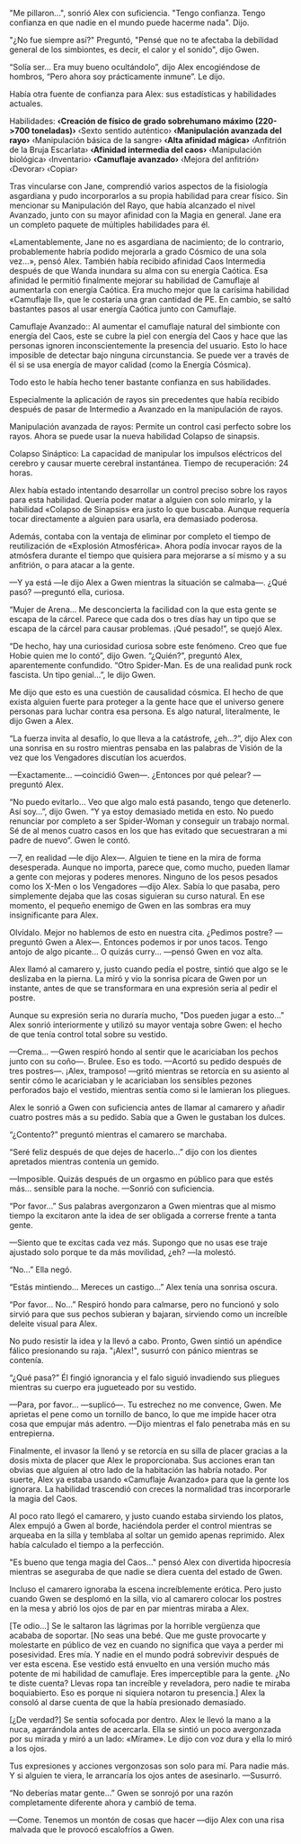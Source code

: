 
"Me pillaron...", sonrió Alex con suficiencia. "Tengo confianza. Tengo confianza en que nadie en el mundo puede hacerme nada". Dijo.

"¿No fue siempre así?" Preguntó, "Pensé que no te afectaba la debilidad general de los simbiontes, es decir, el calor y el sonido", dijo Gwen.

“Solía ​​ser… Era muy bueno ocultándolo”, dijo Alex encogiéndose de hombros, “Pero ahora soy prácticamente inmune”. Le dijo.

Había otra fuente de confianza para Alex: sus estadísticas y habilidades actuales.

Habilidades: **‹Creación de físico de grado sobrehumano máximo (220->700 toneladas)›** ‹Sexto sentido auténtico› **‹Manipulación avanzada del rayo›** ‹Manipulación básica de la sangre› **‹Alta afinidad mágica›** ‹Anfitrión de la Bruja Escarlata› **‹Afinidad intermedia del caos›** ‹Manipulación biológica› ‹Inventario› **‹Camuflaje avanzado›** ‹Mejora del anfitrión› ‹Devorar› ‹Copiar›

Tras vincularse con Jane, comprendió varios aspectos de la fisiología asgardiana y pudo incorporarlos a su propia habilidad para crear físico. Sin mencionar su Manipulación del Rayo, que había alcanzado el nivel Avanzado, junto con su mayor afinidad con la Magia en general. Jane era un completo paquete de múltiples habilidades para él.

«Lamentablemente, Jane no es asgardiana de nacimiento; de lo contrario, probablemente habría podido mejorarla a grado Cósmico de una sola vez…», pensó Alex. También había recibido afinidad Caos Intermedia después de que Wanda inundara su alma con su energía Caótica. Esa afinidad le permitió finalmente mejorar su habilidad de Camuflaje al aumentarla con energía Caótica. Era mucho mejor que la carísima habilidad «Camuflaje II», que le costaría una gran cantidad de PE. En cambio, se saltó bastantes pasos al usar energía Caótica junto con Camuflaje.

Camuflaje Avanzado:: Al aumentar el camuflaje natural del simbionte con energía del Caos, este se cubre la piel con energía del Caos y hace que las personas ignoren inconscientemente la presencia del usuario. Esto lo hace imposible de detectar bajo ninguna circunstancia. Se puede ver a través de él si se usa energía de mayor calidad (como la Energía Cósmica).

Todo esto le había hecho tener bastante confianza en sus habilidades.

Especialmente la aplicación de rayos sin precedentes que había recibido después de pasar de Intermedio a Avanzado en la manipulación de rayos.

Manipulación avanzada de rayos: Permite un control casi perfecto sobre los rayos. Ahora se puede usar la nueva habilidad Colapso de sinapsis.

Colapso Sináptico: La capacidad de manipular los impulsos eléctricos del cerebro y causar muerte cerebral instantánea. Tiempo de recuperación: 24 horas.

Alex había estado intentando desarrollar un control preciso sobre los rayos para esta habilidad. Quería poder matar a alguien con solo mirarlo, y la habilidad «Colapso de Sinapsis» era justo lo que buscaba. Aunque requería tocar directamente a alguien para usarla, era demasiado poderosa.

Además, contaba con la ventaja de eliminar por completo el tiempo de reutilización de «Explosión Atmosférica». Ahora podía invocar rayos de la atmósfera durante el tiempo que quisiera para mejorarse a sí mismo y a su anfitrión, o para atacar a la gente.

—Y ya está —le dijo Alex a Gwen mientras la situación se calmaba—. ¿Qué pasó? —preguntó ella, curiosa.

“Mujer de Arena… Me desconcierta la facilidad con la que esta gente se escapa de la cárcel. Parece que cada dos o tres días hay un tipo que se escapa de la cárcel para causar problemas. ¡Qué pesado!”, se quejó Alex.

“De hecho, hay una curiosidad curiosa sobre este fenómeno. Creo que fue Hobie quien me lo contó”, dijo Gwen. “¿Quién?”, preguntó Alex, aparentemente confundido. “Otro Spider-Man. Es de una realidad punk rock fascista. Un tipo genial…”, le dijo Gwen.

Me dijo que esto es una cuestión de causalidad cósmica. El hecho de que exista alguien fuerte para proteger a la gente hace que el universo genere personas para luchar contra esa persona. Es algo natural, literalmente, le dijo Gwen a Alex.

“La fuerza invita al desafío, lo que lleva a la catástrofe, ¿eh…?”, dijo Alex con una sonrisa en su rostro mientras pensaba en las palabras de Visión de la vez que los Vengadores discutían los acuerdos.

—Exactamente... —coincidió Gwen—. ¿Entonces por qué pelear? —preguntó Alex.

“No puedo evitarlo… Veo que algo malo está pasando, tengo que detenerlo. Así soy…”, dijo Gwen. “Y ya estoy demasiado metida en esto. No puedo renunciar por completo a ser Spider-Woman y conseguir un trabajo normal. Sé de al menos cuatro casos en los que has evitado que secuestraran a mi padre de nuevo”. Gwen le contó.

—7, en realidad —le dijo Alex—. Alguien te tiene en la mira de forma desesperada. Aunque no importa, parece que, como mucho, pueden llamar a gente con mejoras y poderes menores. Ninguno de los pesos pesados ​​como los X-Men o los Vengadores —dijo Alex. Sabía lo que pasaba, pero simplemente dejaba que las cosas siguieran su curso natural. En ese momento, el pequeño enemigo de Gwen en las sombras era muy insignificante para Alex.

Olvídalo. Mejor no hablemos de esto en nuestra cita. ¿Pedimos postre? —preguntó Gwen a Alex—. Entonces podemos ir por unos tacos. Tengo antojo de algo picante... O quizás curry... —pensó Gwen en voz alta.

Alex llamó al camarero y, justo cuando pedía el postre, sintió que algo se le deslizaba en la pierna. La miró y vio la sonrisa pícara de Gwen por un instante, antes de que se transformara en una expresión seria al pedir el postre.

Aunque su expresión seria no duraría mucho, "Dos pueden jugar a esto..." Alex sonrió interiormente y utilizó su mayor ventaja sobre Gwen: el hecho de que tenía control total sobre su vestido.

—Crema... —Gwen respiró hondo al sentir que le acariciaban los pechos junto con su coño—. Brulee. Eso es todo. —Acortó su pedido después de tres postres—. ¡Alex, tramposo! —gritó mientras se retorcía en su asiento al sentir cómo le acariciaban y le acariciaban los sensibles pezones perforados bajo el vestido, mientras sentía como si le lamieran los pliegues.

Alex le sonrió a Gwen con suficiencia antes de llamar al camarero y añadir cuatro postres más a su pedido. Sabía que a Gwen le gustaban los dulces.

“¿Contento?” preguntó mientras el camarero se marchaba.

“Seré feliz después de que dejes de hacerlo…” dijo con los dientes apretados mientras contenía un gemido.

—Imposible. Quizás después de un orgasmo en público para que estés más... sensible para la noche. —Sonrió con suficiencia.

“Por favor…” Sus palabras avergonzaron a Gwen mientras que al mismo tiempo la excitaron ante la idea de ser obligada a correrse frente a tanta gente. 

—Siento que te excitas cada vez más. Supongo que no usas ese traje ajustado solo porque te da más movilidad, ¿eh? —la molestó.

“No…” Ella negó.

“Estás mintiendo… Mereces un castigo…” Alex tenía una sonrisa oscura.

“Por favor… No…” Respiró hondo para calmarse, pero no funcionó y solo sirvió para que sus pechos subieran y bajaran, sirviendo como un increíble deleite visual para Alex.

No pudo resistir la idea y la llevó a cabo. Pronto, Gwen sintió un apéndice fálico presionando su raja. "¡Alex!", susurró con pánico mientras se contenía.

“¿Qué pasa?” Él fingió ignorancia y el falo siguió invadiendo sus pliegues mientras su cuerpo era jugueteado por su vestido.

—Para, por favor... —suplicó—. Tu estrechez no me convence, Gwen. Me aprietas el pene como un tornillo de banco, lo que me impide hacer otra cosa que empujar más adentro. —Dijo mientras el falo penetraba más en su entrepierna.

Finalmente, el invasor la llenó y se retorcía en su silla de placer gracias a la dosis mixta de placer que Alex le proporcionaba. Sus acciones eran tan obvias que alguien al otro lado de la habitación las habría notado. Por suerte, Alex ya estaba usando «Camuflaje Avanzado» para que la gente los ignorara. La habilidad trascendió con creces la normalidad tras incorporarle la magia del Caos. 

Al poco rato llegó el camarero, y justo cuando estaba sirviendo los platos, Alex empujó a Gwen al borde, haciéndola perder el control mientras se arqueaba en la silla y temblaba al soltar un gemido apenas reprimido. Alex había calculado el tiempo a la perfección.

"Es bueno que tenga magia del Caos..." pensó Alex con divertida hipocresía mientras se aseguraba de que nadie se diera cuenta del estado de Gwen. 

Incluso el camarero ignoraba la escena increíblemente erótica. Pero justo cuando Gwen se desplomó en la silla, vio al camarero colocar los postres en la mesa y abrió los ojos de par en par mientras miraba a Alex.

[Te odio…] Se le saltaron las lágrimas por la horrible vergüenza que acababa de soportar. [No seas una bebé. Que me guste provocarte y molestarte en público de vez en cuando no significa que vaya a perder mi posesividad. Eres mía. Y nadie en el mundo podrá sobrevivir después de ver esta escena. Ese vestido está envuelto en una versión mucho más potente de mi habilidad de camuflaje. Eres imperceptible para la gente. ¿No te diste cuenta? Llevas ropa tan increíble y reveladora, pero nadie te miraba boquiabierto. Eso es porque ni siquiera notaron tu presencia.] Alex la consoló al darse cuenta de que la había presionado demasiado.

[¿De verdad?] Se sentía sofocada por dentro. Alex le llevó la mano a la nuca, agarrándola antes de acercarla. Ella se sintió un poco avergonzada por su mirada y miró a un lado: «Mírame». Le dijo con voz dura y ella lo miró a los ojos.

Tus expresiones y acciones vergonzosas son solo para mí. Para nadie más. Y si alguien te viera, le arrancaría los ojos antes de asesinarlo. —Susurró.

“No deberías matar gente…” Gwen se sonrojó por una razón completamente diferente ahora y cambió de tema.

—Come. Tenemos un montón de cosas que hacer —dijo Alex con una risa malvada que le provocó escalofríos a Gwen.
